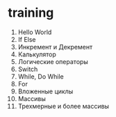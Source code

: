 # training  
1. Hello World  
2. If Else   
3. Инкремент и Декремент  
4. Калькулятор  
5. Логические операторы  
6. Switch  
7. While, Do While  
8. For  
9. Вложенные циклы  
10. Массивы  
11. Трехмерные и более массивы
